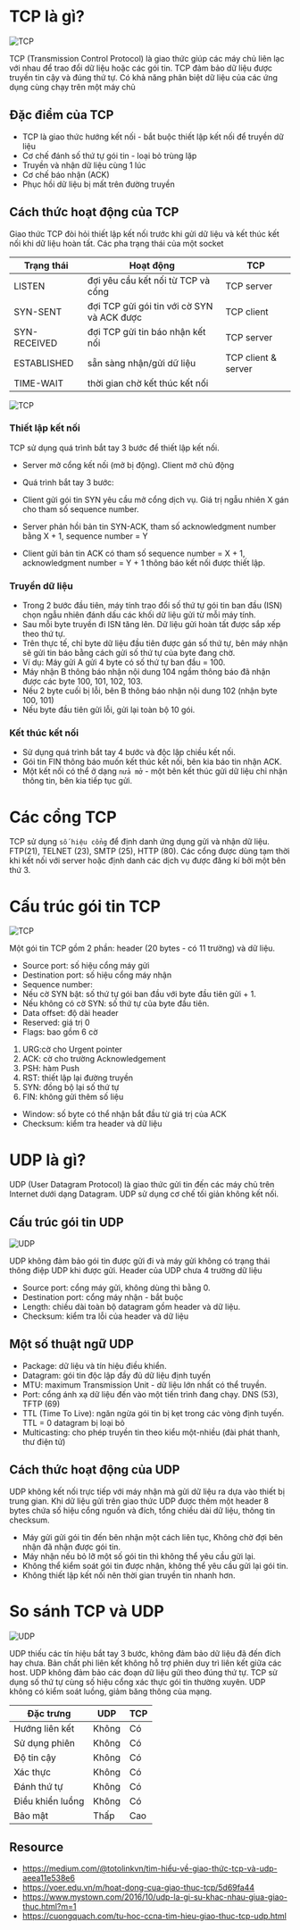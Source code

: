 # TCP là gì?

![TCP](images/TCP.png)

TCP (Transmission Control Protocol) là giao thức giúp các máy chủ liên lạc với nhau để trao đổi dữ liệu hoặc các gói tin.
TCP đảm bảo dữ liệu được truyền tin cậy và đúng thứ tự. Có khả năng phân biệt dữ liệu của các ứng dụng cùng chạy trên một máy chủ

## Đặc điểm của TCP
- TCP là giao thức hướng kết nối - bắt buộc thiết lập kết nối để truyền dữ liệu
- Cơ chế đánh số thứ tự gói tin - loại bỏ trùng lặp
- Truyền và nhận dữ liệu cùng 1 lúc
- Cơ chế báo nhận (ACK)
- Phục hồi dữ liệu bị mất trên đường truyền

## Cách thức hoạt động của TCP
Giao thức TCP đòi hỏi thiết lập kết nối trước khi gửi dữ liệu và kết thúc kết nối khi dữ liệu hoàn tất. Các pha trạng thái của một socket

| Trạng thái | Hoạt động | TCP | 
|----------|-----|--------|
| LISTEN | đợi yêu cầu kết nối từ TCP và cổng | TCP server  | 
| SYN-SENT | đợi TCP gửi gói tin với cờ SYN và ACK được | TCP client | 
| SYN-RECEIVED | đợi TCP gửi tin báo nhận kết nối | TCP server | 
| ESTABLISHED | sẵn sàng nhận/gửi dữ liệu | TCP client & server | 
| TIME-WAIT | thời gian chờ kết thúc kết nối |  | 

![TCP](images/TCP_act.jpg)

### Thiết lập kết nối
TCP sử dụng quá trình bắt tay 3 bước để thiết lập kết nối.

- Server mở cổng kết nối (mở bị động). Client mở chủ động
- Quá trình bắt tay 3 bước:

 - Client gửi gói tin SYN yêu cầu mở cổng dịch vụ. Giá trị ngẫu nhiên X gán cho tham số sequence number.
 - Server phản hồi bản tin SYN-ACK, tham số acknowledgment number bằng X + 1, sequence number = Y
 - Client gửi bản tin ACK có tham số sequence number = X + 1, acknowledgment number = Y + 1 thông báo kết nối được thiết lập.

### Truyền dữ liệu
- Trong 2 bước đầu tiên, máy tính trao đổi số thứ tự gói tin ban đầu (ISN) chọn ngẫu nhiên đánh dấu các khối dữ liệu gửi từ mỗi máy tính.
- Sau mỗi byte truyền đi ISN tăng lên. Dữ liệu gửi hoàn tất được sắp xếp theo thứ tự.
- Trên thực tế, chỉ byte dữ liệu đầu tiên được gán số thứ tự, bên máy nhận sẽ gửi tin báo bằng cách gửi số thứ tự của byte đang chờ.
- Ví dụ: Máy gửi A gửi 4 byte có số thứ tự ban đầu = 100. 
 - Máy nhận B thông báo nhận nội dung 104 ngầm thông báo đã nhận được các byte 100, 101, 102, 103.
 - Nếu 2 byte cuối bị lỗi, bên B thông báo nhận nội dung 102 (nhận byte 100, 101)
 - Nếu byte đầu tiên gửi lỗi, gửi lại toàn bộ 10 gói.

### Kết thúc kết nối
- Sử dụng quá trình bắt tay 4 bước và độc lập chiều kết nối.
- Gói tin FIN thông báo muốn kết thúc kết nối, bên kia báo tin nhận ACK.
- Một kết nối có thể ở dạng ` nửa mở ` - một bên kết thúc gửi dữ liệu chỉ nhận thông tin, bên kia tiếp tục gửi.

# Các cổng TCP
TCP sử dụng `số hiệu cổng` để định danh ứng dụng gửi và nhận dữ liệu. FTP(21), TELNET (23), SMTP (25), HTTP (80).
Các cổng được dùng tạm thời khi kết nối với server hoặc định danh các dịch vụ được đăng kí bởi một bên thứ 3.

# Cấu trúc gói tin TCP

![TCP](images/TCP_package.PNG)

Một gói tin TCP gồm 2 phần: header (20 bytes - có 11 trường) và dữ liệu.

- Source port: số hiệu cổng máy gửi
- Destination port: số hiệu cổng máy nhận
- Sequence number: 
 - Nếu cờ SYN bật: số thứ tự gói ban đầu với byte đầu tiên gửi + 1.
 - Nếu không có cờ SYN: số thứ tự của byte đầu tiên.
- Data offset: độ dài header
- Reserved: giá trị 0
- Flags: bao gồm 6 cờ
 1. URG:cờ cho Urgent pointer
 2. ACK: cờ cho trường Acknowledgement
 3. PSH: hàm Push
 4. RST: thiết lập lại đường truyền
 5. SYN: đồng bộ lại số thứ tự
 6. FIN: không gửi thêm số liệu
- Window: số byte có thể nhận bắt đầu từ giá trị của ACK
- Checksum: kiểm tra header và dữ liệu

# UDP là gì?
UDP (User Datagram Protocol) là giao thức gửi tin đến các máy chủ trên Internet dưới dạng Datagram. 
UDP sử dụng cơ chế tối giản không kết nối.

## Cấu trúc gói tin UDP

![UDP](images/UDP_package.PNG)

UDP không đảm bảo gói tin được gửi đi và máy gửi không có trạng thái thông điệp UDP khi được gửi.
Header của UDP chưa 4 trường dữ liệu

- Source port: cổng máy gửi, không dùng thì bằng 0.
- Destination port: cổng máy nhận - bắt buộc
- Length: chiều dài toàn bộ datagram gồm header và dữ liệu.
- Checksum: kiểm tra lỗi của header và dữ liệu

## Một số thuật ngữ UDP

- Package: dữ liệu và tín hiệu điều khiển.
- Datagram: gói tin độc lập đầy đủ dữ liệu định tuyến
- MTU: maximum Transmission Unit - dữ liệu lớn nhất có thể truyền.
- Port: cổng ánh xạ dữ liệu đến vào một tiến trình đang chạy. DNS (53), TFTP (69)
- TTL (Time To Live): ngăn ngừa gói tin bị kẹt trong các vòng định tuyến. TTL = 0 datagram bị loại bỏ
- Multicasting: cho phép truyền tin theo kiểu một-nhiều (đài phát thanh, thư điện tử)

## Cách thức hoạt động của UDP

UDP không kết nối trực tiếp với máy nhận mà gửi dữ liệu ra dựa vào thiết bị trung gian. Khi dữ liệu gửi trên giao thức UDP được thêm một header 8 bytes chứa số hiệu cổng nguồn và đích, tổng chiều dài dữ liệu, thông tin checksum.
- Máy gửi gửi gói tin đến bên nhận một cách liên tục, Không chờ đợi bên nhận đã nhận được gói tin.
- Máy nhận nếu bỏ lỡ một số gói tin thì không thể yêu cầu gửi lại.
- Không thể kiểm soát gói tin được nhận, không thể yêu cầu gửi lại gói tin.
- Không thiết lập kết nối nên thời gian truyền tin nhanh hơn.

# So sánh TCP và UDP

![UDP](images/tcp-udp-compare.png)


UDP thiếu các tín hiệu bắt tay 3 bước, không đảm bảo dữ liệu đã đến đích hay chưa. 
Bản chất phi liên kết không hỗ trợ phiên duy trì liên kết giữa các host.
UDP không đảm bảo các đoạn dữ liệu gửi theo đúng thứ tự. TCP sử dụng số thứ tự cùng số hiệu cổng xác thực gói tin thường xuyên.
UDP không có kiểm soát luồng, giảm băng thông của mạng.

| Đặc trưng | UDP | TCP | 
|----------|-----|--------|
| Hướng liên kết | Không| Có | 
| Sử dụng phiên | Không| Có |
| Độ tin cậy | Không| Có |
| Xác thực | Không| Có |
| Đánh thứ tự | Không| Có |
| Điều khiển luồng | Không| Có |
| Bảo mật | Thấp | Cao |


## Resource
- https://medium.com/@totolinkvn/tìm-hiểu-về-giao-thức-tcp-và-udp-aeea11e538e6
- https://voer.edu.vn/m/hoat-dong-cua-giao-thuc-tcp/5d69fa44
- https://www.mystown.com/2016/10/udp-la-gi-su-khac-nhau-giua-giao-thuc.html?m=1
- https://cuongquach.com/tu-hoc-ccna-tim-hieu-giao-thuc-tcp-udp.html